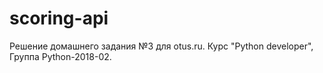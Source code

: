 # scoring-api
Решение домашнего задания №3 для otus.ru. Курс "Python developer", Группа Python-2018-02.

